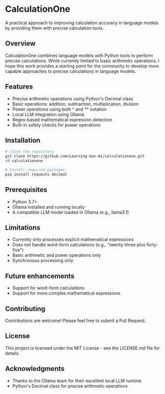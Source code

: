 # CalculationOne

A practical approach to improving calculation accuracy in language models by providing them with precise calculation tools.

## Overview
CalculationOne combines language models with Python tools to perform precise calculations. While currently limited to basic arithmetic operations, I hope this work provides a starting point for the community to develop more capable approaches to precise calculations in language models.

## Features
- Precise arithmetic operations using Python's Decimal class
- Basic operations: addition, subtraction, multiplication, division
- Power operations using both ^ and ** notation
- Local LLM integration using Ollama
- Regex-based mathematical expression detection
- Built-in safety checks for power operations

## Installation
```bash
# Clone the repository
git clone https://github.com/Learning-Gen-Ai/calculationone.git
cd calculationone

# Install required packages
pip install requests decimal
```

## Prerequisites

- Python 3.7+
- Ollama installed and running locally
- A compatible LLM model loaded in Ollama (e.g., llama3.1)

## Limitations
- Currently only processes explicit mathematical expressions
- Does not handle word-form calculations (e.g., "twenty-three plus forty-five")
- Basic arithmetic and power operations only
- Synchronous processing only

## Future enhancements
- Support for word-form calculations
- Support for more complex mathematical expressions

## Contributing
Contributions are welcome! Please feel free to submit a Pull Request.

## License
This project is licensed under the MIT License - see the LICENSE.md file for details

## Acknowledgments
- Thanks to the Ollama team for their excellent local LLM runtime
- Python's Decimal class for precise arithmetic operations
